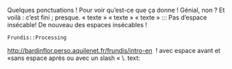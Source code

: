Quelques ponctuations ! Pour voir qu’est-ce que ça
donne ! Génial, non ? Et voilà : c’est fini ; presque.
« texte » « texte » « texte » ::: Pas d’espace
insécable! De nouveau des espaces insécables !


```
Frundis::Processing
```

<http://bardinflor.perso.aquilenet.fr/frundis/intro-en>
 ! avec espace avant et «sans espace après ou avec un
slash « \\. text:

